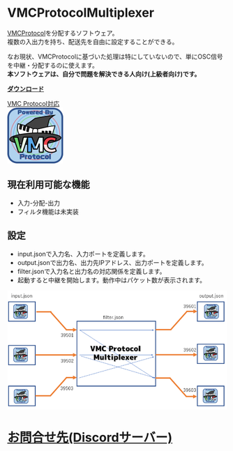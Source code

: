 # VMCProtocolMultiplexer
[VMCProtocol](https://sh-akira.github.io/VirtualMotionCaptureProtocol/)を分配するソフトウェア。  
複数の入出力を持ち、配送先を自由に設定することができる。

なお現状、VMCProtocolに基づいた処理は特にしていないので、単にOSC信号を中継・分配するのに使えます。  
**本ソフトウェアは、自分で問題を解決できる人向け(上級者向け)です。**  

**[ダウンロード](https://github.com/gpsnmeajp/VMCProtocolMultiplexer/releases)**

[VMC Protocol対応](https://sh-akira.github.io/VirtualMotionCaptureProtocol/)  
<img src="https://github.com/gpsnmeajp/VMCProtocolMultiplexer/blob/master/README-image/vmpc_logo_128x128.png?raw=true"></img>

## 現在利用可能な機能
- 入力-分配-出力
- フィルタ機能は未実装

## 設定
- input.jsonで入力名、入力ポートを定義します。
- output.jsonで出力名、出力先IPアドレス、出力ポートを定義します。
- filter.jsonで入力名と出力名の対応関係を定義します。
- 起動すると中継を開始します。動作中はパケット数が表示されます。

<img src="https://github.com/gpsnmeajp/VMCProtocolMultiplexer/blob/master/README-image/image.png?raw=true"></img>

# [お問合せ先(Discordサーバー)](https://discord.gg/nGapSR7)
